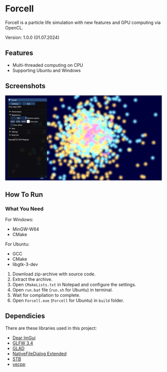 # Forcell
Forcell is a particle life simulation with new features and GPU computing via OpenCL.

Version: 1.0.0 (01.07.2024)

## Features
+ Multi-threaded computing on CPU
+ Supporting Ubuntu and Windows

## Screenshots
<img src="images/screen1.png" width="600">

## How To Run
### What You Need
For Windows:
+ MinGW-W64
+ CMake

For Ubuntu:
+ GCC
+ CMake
+ libgtk-3-dev

1. Download zip-archive with source code.
2. Extract the archive.
3. Open `CMakeLists.txt` in Notepad and configure the settings.
4. Open `run.bat` file (`run.sh` for Ubuntu) in terminal.
5. Wait for compilation to complete.
6. Open `Forcell.exe` (`Forcell` for Ubuntu) in `build` folder.

## Dependicies
There are these libraries used in this project:
+ [Dear ImGui](https://github.com/ocornut/imgui)
+ [GLFW 3.4](https://github.com/glfw/glfw)
+ [GLAD](https://github.com/dav1dde/glad-web)
+ [NativeFileDialog Extended](https://github.com/btzy/nativefiledialog-extended)
+ [STB](https://github.com/nothings/stb)
+ [vecpp](https://github.com/Megospc/vecpp)